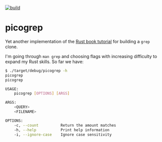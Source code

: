 [![build](https://github.com/z4f1r0v/picogrep/actions/workflows/main.yml/badge.svg?branch=main)](https://github.com/z4f1r0v/picogrep/actions/workflows/main.yml)

# picogrep

Yet another implementation of the [Rust book tutorial](https://doc.rust-lang.org/stable/book/ch12-00-an-io-project.html)
for building a `grep` clone.

I'm going through `man grep` and choosing flags with increasing difficulty to expand my Rust skills. So far we have:
```sh
$ ./target/debug/picogrep -h                   
picogrep 
picogrep

USAGE:
    picogrep [OPTIONS] [ARGS]

ARGS:
    <QUERY>       
    <FILENAME>    

OPTIONS:
    -c, --count          Return the amount matches
    -h, --help           Print help information
    -i, --ignore-case    Ignore case sensitivity

```